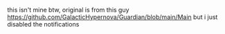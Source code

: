 this isn't mine btw, original is from this guy
https://github.com/GalacticHypernova/Guardian/blob/main/Main
but i just disabled the notifications
